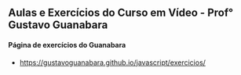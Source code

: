 ## Aulas e Exercícios do Curso em Vídeo - Prof° Gustavo Guanabara

#### Página de exercícios do Guanabara
- https://gustavoguanabara.github.io/javascript/exercicios/
